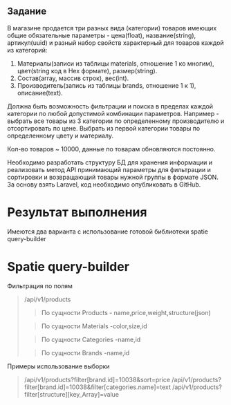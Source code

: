 
## Задание
В магазине продается три разных вида (категории) товаров имеющих общие обязательные параметры - цена(float), название(string), артикул(uuid) и разный набор свойств характерный для товаров каждой из категорий:

1. Материалы(записи из таблицы materials, отношение 1 ко многим), цвет(string код в Hex формате), размер(string).
2. Состав(array, массив строк), вес(int).
3. Производитель(запись из таблицы brands, отношение 1 к 1), описание(text).

Должна быть возможность фильтрации и поиска в пределах каждой категории по любой допустимой комбинации параметров.
Например - выбрать все товары из 3 категории по определенному производителю и отсортировать по цене. Выбрать из первой категории товары по определенному цвету и материалу.

Кол-во товаров ~ 10000, данные по товарам обновляются постоянно.

Необходимо разработать структуру БД для хранения информации и реализовать метод API принимающий параметры для фильтрации и сортировки и возвращающий товары нужной группы в формате JSON.
За основу взять Laravel, код необходимо опубликовать в GitHub.

# Результат выполнения

Имеются два варианта с использование готовой библиотеки spatie query-builder

# Spatie query-builder

Фильтрация по полям
>/api/v1/products
> > По сущности Products - name,price,weight,structure(json)
> 
> > По сущности Materials -color,size,id
> 
> > По сущности Categories -name,id
>
> > По сущности Brands -name,id
>
Примеры использование выборки
> 
> /api/v1/products?filter[brand.id]=10038&sort=price
> /api/v1/products?filter[brand.id]=10038&filter[categories.name]=text
> /api/v1/products?filter[structure][key_Array]=value
